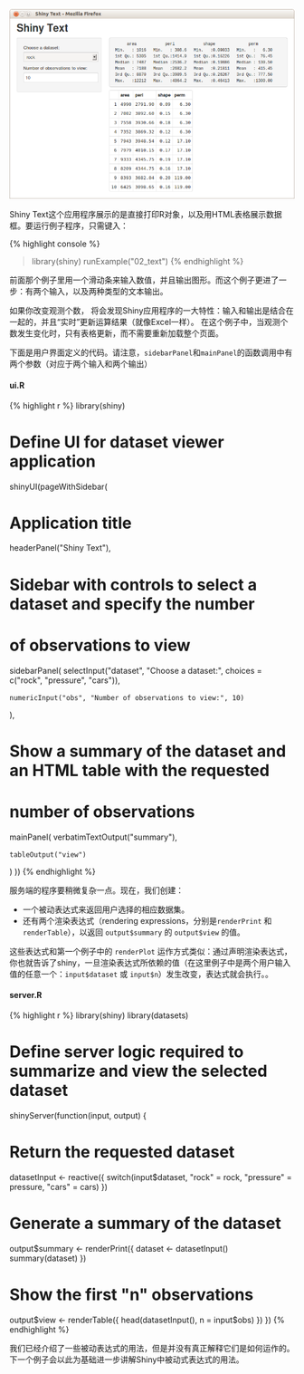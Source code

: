 
![Tabsets Screenshot](screenshots/shiny-text.png)

Shiny Text这个应用程序展示的是直接打印R对象，以及用HTML表格展示数据框。要运行例子程序，只需键入： 

{% highlight console %}
> library(shiny)
> runExample("02_text")
{% endhighlight %}

前面那个例子里用一个滑动条来输入数值，并且输出图形。而这个例子更进了一步：有两个输入，以及两种类型的文本输出。

如果你改变观测个数， 将会发现Shiny应用程序的一大特性：输入和输出是结合在一起的，并且“实时”更新运算结果（就像Excel一样）。 在这个例子中，当观测个数发生变化时，只有表格更新，而不需要重新加载整个页面。

下面是用户界面定义的代码。请注意，`sidebarPanel`和`mainPanel`的函数调用中有两个参数（对应于两个输入和两个输出）

#### ui.R

{% highlight r %}
library(shiny)

# Define UI for dataset viewer application
shinyUI(pageWithSidebar(

  # Application title
  headerPanel("Shiny Text"),

  # Sidebar with controls to select a dataset and specify the number
  # of observations to view
  sidebarPanel(
    selectInput("dataset", "Choose a dataset:", 
                choices = c("rock", "pressure", "cars")),

    numericInput("obs", "Number of observations to view:", 10)
  ),

  # Show a summary of the dataset and an HTML table with the requested
  # number of observations
  mainPanel(
    verbatimTextOutput("summary"),

    tableOutput("view")
  )
))
{% endhighlight %}

服务端的程序要稍微复杂一点。现在，我们创建：

*  一个被动表达式来返回用户选择的相应数据集。
*  还有两个渲染表达式（rendering expressions，分别是`renderPrint` 和`renderTable`），以返回 `output$summary` 的 `output$view` 的值。 

这些表达式和第一个例子中的 `renderPlot` 运作方式类似：通过声明渲染表达式，你也就告诉了shiny，一旦渲染表达式所依赖的值（在这里例子中是两个用户输入值的任意一个：`input$dataset` 或 `input$n`）发生改变，表达式就会执行。。

#### server.R

{% highlight r %}
library(shiny)
library(datasets)

# Define server logic required to summarize and view the selected dataset
shinyServer(function(input, output) {

  # Return the requested dataset
  datasetInput <- reactive({
    switch(input$dataset,
           "rock" = rock,
           "pressure" = pressure,
           "cars" = cars)
  })

  # Generate a summary of the dataset
  output$summary <- renderPrint({
    dataset <- datasetInput()
    summary(dataset)
  })

  # Show the first "n" observations
  output$view <- renderTable({
    head(datasetInput(), n = input$obs)
  })
})
{% endhighlight %}


我们已经介绍了一些被动表达式的用法，但是并没有真正解释它们是如何运作的。下一个例子会以此为基础进一步讲解Shiny中被动式表达式的用法。